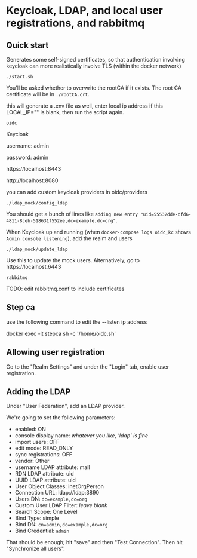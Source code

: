 # Keycloak, LDAP, and local user registrations, and rabbitmq



## Quick start

Generates some self-signed certificates, so that authentication involving keycloak can more realistically
involve TLS (within the docker network)

```
./start.sh
```

You'll be asked whether to overwrite the rootCA if it exists.
The root CA certificate will be in `./rootCA.crt`.


this will generate a .env file as well, enter local ip address if this LOCAL_IP="" is blank,
then run the script again.


```
oidc
```

Keycloak

username: admin

password: admin

https://localhost:8443

http://localhost:8080


you can add custom keycloak providers in oidc/providers

```
./ldap_mock/config_ldap
```

You should get a bunch of lines like `adding new entry "uid=55532dde-dfd6-4811-8ceb-518631f552ee,dc=example,dc=org"`.

When Keycloak up and running (when `docker-compose logs oidc_kc` shows `Admin console listening`), add the realm and users


```
./ldap_mock/update_ldap
```

Use this to update the mock users. Alternatively, go to https://localhost:6443


```
rabbitmq
```

TODO: edit rabbitmq.conf to include certificates


## Step ca

use the following command to edit the --listen ip address

docker exec -it stepca sh -c '/home/oidc.sh'

## Allowing user registration

Go to the "Realm Settings" and under the "Login" tab, enable user registration.

## Adding the LDAP

Under "User Federation", add an LDAP provider. 

We're going to set the following parameters:

* enabled: ON
* console display name: _whatever you like, 'ldap' is fine_
* import users: OFF
* edit mode: READ_ONLY
* sync registrations: OFF
* vendor: Other
* username LDAP attribute: mail
* RDN LDAP attribute: uid
* UUID LDAP attribute: uid
* User Object Classes: inetOrgPerson
* Connection URL: ldap://ldap:3890
* Users DN: `dc=example,dc=org`
* Custom User LDAP Filter: _leave blank_
* Search Scope: One Level
* Bind Type: simple
* Bind DN: `cn=admin,dc=example,dc=org`
* Bind Credential: `admin`

That should be enough; hit "save" and then "Test Connection".  Then hit "Synchronize all users".
